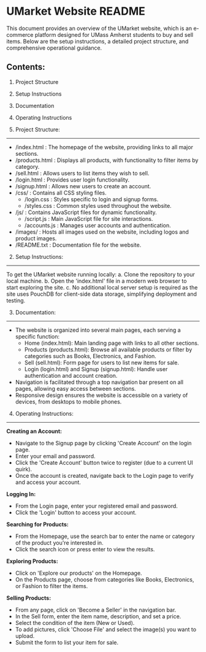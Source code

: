 UMarket Website README
======================

This document provides an overview of the UMarket website, which is an e-commerce platform designed for UMass Amherst students to buy and sell items. Below are the setup instructions, a detailed project structure, and comprehensive operational guidance.

Contents:
---------
1. Project Structure
2. Setup Instructions
3. Documentation
4. Operating Instructions

1. Project Structure:
---------------------
- /index.html        : The homepage of the website, providing links to all major sections.
- /products.html     : Displays all products, with functionality to filter items by category.
- /sell.html         : Allows users to list items they wish to sell.
- /login.html        : Provides user login functionality.
- /signup.html       : Allows new users to create an account.
- /css/              : Contains all CSS styling files.
  - /login.css       : Styles specific to login and signup forms.
  - /styles.css      : Common styles used throughout the website.
- /js/               : Contains JavaScript files for dynamic functionality.
  - /script.js       : Main JavaScript file for site interactions.
  - /accounts.js     : Manages user accounts and authentication.
- /images/           : Hosts all images used on the website, including logos and product images.
- /README.txt        : Documentation file for the website.

2. Setup Instructions:
----------------------
To get the UMarket website running locally:
a. Clone the repository to your local machine.
b. Open the 'index.html' file in a modern web browser to start exploring the site.
c. No additional local server setup is required as the site uses PouchDB for client-side data storage, simplifying deployment and testing.

3. Documentation:
-----------------
- The website is organized into several main pages, each serving a specific function:
  - Home (index.html): Main landing page with links to all other sections.
  - Products (products.html): Browse all available products or filter by categories such as Books, Electronics, and Fashion.
  - Sell (sell.html): Form page for users to list new items for sale.
  - Login (login.html) and Signup (signup.html): Handle user authentication and account creation.
- Navigation is facilitated through a top navigation bar present on all pages, allowing easy access between sections.
- Responsive design ensures the website is accessible on a variety of devices, from desktops to mobile phones.

4. Operating Instructions:
--------------------------
**Creating an Account:**
- Navigate to the Signup page by clicking 'Create Account' on the login page.
- Enter your email and password.
- Click the 'Create Account' button twice to register (due to a current UI quirk).
- Once the account is created, navigate back to the Login page to verify and access your account.

**Logging In:**
- From the Login page, enter your registered email and password.
- Click the 'Login' button to access your account.

**Searching for Products:**
- From the Homepage, use the search bar to enter the name or category of the product you're interested in.
- Click the search icon or press enter to view the results.

**Exploring Products:**
- Click on 'Explore our products' on the Homepage.
- On the Products page, choose from categories like Books, Electronics, or Fashion to filter the items.

**Selling Products:**
- From any page, click on 'Become a Seller' in the navigation bar.
- In the Sell form, enter the item name, description, and set a price.
- Select the condition of the item (New or Used).
- To add pictures, click 'Choose File' and select the image(s) you want to upload.
- Submit the form to list your item for sale.

